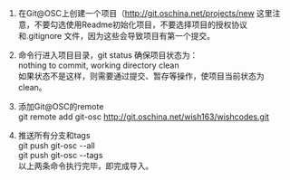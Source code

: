 1. 在Git@OSC上创建一个项目（http://git.oschina.net/projects/new 这里注意，不要勾选使用Readme初始化项目，不要选择项目的授权协议和.gitignore 文件，因为这些会导致项目有第一个提交。

2. 命令行进入项目目录，git status 确保项目状态为：<br>
nothing to commit, working directory clean<br>
如果状态不是这样，则需要通过提交、暂存等操作，使项目当前状态为clean。

3. 添加Git@OSC的remote<br>
git remote add git-osc http://git.oschina.net/wish163/wishcodes.git

4. 推送所有分支和tags<br>
git push git-osc --all<br>
git push git-osc --tags<br>
以上两条命令执行完毕，即完成导入。